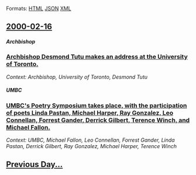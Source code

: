 
Formats: [HTML](2000/02/16/index.html)  [JSON](2000/02/16/index.json)  [XML](2000/02/16/index.xml)  

## [2000-02-16](/news/2000/02/16/index.md)

##### Archbishop
### [ Archbishop Desmond Tutu makes an address at the University of Toronto. ](/news/2000/02/16/archbishop-desmond-tutu-makes-an-address-at-the-university-of-toronto.md)
_Context: Archbishop, University of Toronto, Desmond Tutu_

##### UMBC
### [ UMBC's Poetry Symposium takes place, with the participation of poets Linda Pastan, Michael Harper, Ray Gonzalez, Leo Connellan, Forrest Gander, Derrick Gilbert, Terence Winch, and Michael Fallon. ](/news/2000/02/16/umbc-s-poetry-symposium-takes-place-with-the-participation-of-poets-linda-pastan-michael-harper-ray-gonzalez-leo-connellan-forrest-gan.md)
_Context: UMBC, Michael Fallon, Leo Connellan, Forrest Gander, Linda Pastan, Derrick Gilbert, Ray Gonzalez, Michael Harper, Terence Winch_

## [Previous Day...](/news/2000/02/15/index.md)

